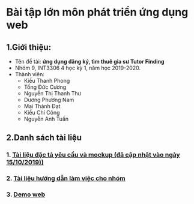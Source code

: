 # Bài tập lớn môn phát triển ứng dụng web
 
 ## 1.Giới thiệu:
 - Tên đề tài:  **ứng dụng đăng ký, tìm thuê gia sư Tutor Finding** 
 - Nhóm 9, INT3306 4 học kỳ 1, năm học 2019-2020.
 - Thành viên: 
    - Kiều Thanh Phong
    - Tống Đức Cường
    - Nguyễn Thị Thanh Thư
    - Dương Phương Nam
    - Mai Thành Đạt
    - Kiều Chí Công
    - Nguyễn Anh Tuấn

## 2.Danh sách tài liệu 

  ### 1. [Tài liệu đặc tả yêu cầu và mockup (đã cập nhật vào ngày 15/10/2019))](https://docs.google.com/document/d/1Khd31I3cL38Z_OU5bjWkHEyUVEQ8-5Iq8fe2zerBni0)

  ### 2. [Tài liệu hướng dẫn làm việc cho nhóm](https://github.com/kieuchicong99/tutor-finding/tree/master/doc)

  ### 3. [Demo web](https://kieuchicong.bitbucket.io)